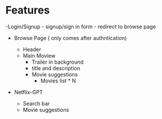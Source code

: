 # Features
-Login/Signup
    - signup/sign in form
    - redirect to browse page

- Browse Page ( only comes after authntication)
    - Header
    - Main Moview
        - Trailer in background
        - title and description
        - Movie suggestions
            - Movies list * N

- Netflix-GPT
    - Search bar
    - Movie suggestions